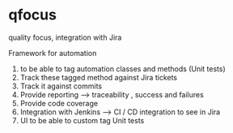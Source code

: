 # qfocus
quality focus, integration with Jira

Framework for automation 

1. to be able to tag automation classes and methods (Unit tests)
2. Track these tagged method  against Jira tickets
3. Track it against commits
4. Provide reporting --> traceability , success and failures 
5. Provide code coverage
6. Integration with Jenkins --> CI / CD integration to see in Jira
7. UI to be able to custom tag Unit tests

